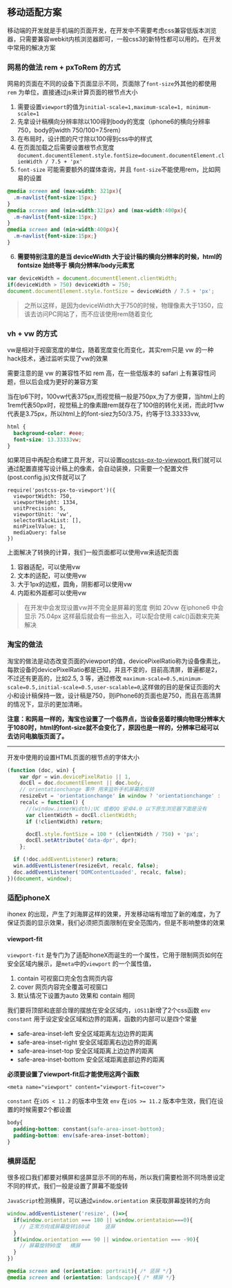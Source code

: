 ## 移动适配方案
移动端的开发就是手机端的页面开发，在开发中不需要考虑css兼容低版本浏览器，只需要兼容webkit内核浏览器即可，一般css3的新特性都可以用的。在开发中常用的解决方案


### 网易的做法  rem + pxToRem 的方式
网易的页面在不同的设备下页面显示不同，页面除了`font-size`外其他的都使用 `rem` 为单位，直接通过js来计算页面的根节点大小
1. 需要设置`viewport`的值为`initial-scale=1,maximum-scale=1, minimum-scale=1`
2. 先拿设计稿横向分辨率除以100得到body的宽度（iphone6的横向分辨率750，body的width 750/100=7.5rem）
3. 在布局时，设计图的尺寸除以100得到css中的样式
4. 在页面加载之后需要设置根节点宽度`document.documentElement.style.fontSize=document.documentElement.clienWidth / 7.5 + 'px'`
5. `font-size` 可能需要额外的媒体查询，并且 `font-size`不能使用rem，比如网易的设置
```css
@media screen and (max-width: 321px){
  .m-navlist{font-size:15px;}
}
@media screen and (min-width:321px) and (max-width:400px){
  .m-navlist{font-size:15px;}
}
@media screen and (min-width:400px){
  .m-navlist{font-size:15px;}
}
```
6. **需要特别注意的是当 deviceWidth 大于设计稿的横向分辨率的时候，html的fontsize 始终等于 横向分辨率/body元素宽**
```js
var deviceWidth = document.documentElement.clientWidth;
if(deviceWidth > 750) deviceWidth = 750;
document.documentElement.style.fontSize = deviceWidth / 7.5 + 'px';
```
> 之所以这样，是因为deviceWidth大于750的时候，物理像素大于1350，应该去访问PC网站了，而不应该使用rem随着变化


### vh + vw 的方式
vw是相对于视窗宽度的单位，随着宽度变化而变化，其实rem只是 vw 的一种hack技术，通过监听实现了vw的效果

需要注意的是 vw 的兼容性不如 rem 高，在一些低版本的 safari 上有兼容性问题，但以后会成为更好的兼容方案

当在Ip6下时，100vw代表375px,而视觉稿一般是750px,为了方便算，当html上的1rem代表50px时，视觉稿上的像素跟rem就存在了100倍的转化关闭，而此时1vw代表是3.75px，所以html上的font-siez为50/3.75，约等于13.33333vw,
```css
html {
  background-color: #eee;
  font-size: 13.33333vw;
}
```

如果项目中再配合构建工具开发，可以设置[postcss-px-to-viewport](https://github.com/evrone/postcss-px-to-viewport),我们就可以通过配置直接写设计稿上的像素，会自动装换，只需要一个配置文件(post.config.js)文件就可以了
```shell
require('postcss-px-to-viewport')({
  viewportWidth: 750,
  viewportHeight: 1334,
  unitPrecision: 5,
  viewportUnit: 'vw',
  selectorBlackList: [],
  minPixelValue: 1,
  mediaQuery: false
})
```
上面解决了转换的计算，我们一般页面都可以使用vw来适配页面
1. 容器适配，可以使用vw
2. 文本的适配，可以使用vw
3. 大于1px的边框，圆角，阴影都可以使用vw
4. 内距和外距都可以使用vw

> 在开发中会发现设置vw并不完全是屏幕的宽度  例如 20vw 在iphone6 中会显示 75.04px 这样最后就会有一些出入，可以配合使用 calc()函数来完美解决








### 淘宝的做法
淘宝的做法是动态改变页面的viewport的值，devicePixelRatio称为设备像素比，每款设备的devicePixelRatio都是已知，并且不变的，目前高清屏，普遍都是2，不过还有更高的，比如2.5, 3 等，通过修改
`maximum-scale=0.5,minimum-scale=0.5,initial-scale=0.5,user-scalable=0`,这样做的目的是保证页面的大小和设计稿保持一致，设计稿是750，则iPhone6的页面也是750，而且在高清屏的情况下，显示的更加清晰。

**注意：和网易一样的，淘宝也设置了一个临界点，当设备竖着时横向物理分辨率大于1080时，html的font-size就不会变化了，原因也是一样的，分辨率已经可以去访问电脑版页面了。**

----

开发中使用的设置HTML页面的根节点的字体大小
```js
(function (doc, win) {
    var dpr = win.devicePixelRatio || 1,
    docEl = doc.documentElement || doc.body,
    // orientationchange 事件 用来监听手机屏幕的反转
    resizeEvt = 'orientationchange' in window ? 'orientationchange' : 'resize',
    recalc = function() {
      //(window.innerWidth);UC 或者QQ 安卓4.0 以下原生浏览器下面是没有
      var clientWidth = docEl.clientWidth; 
      if (!clientWidth) return;

      docEl.style.fontSize = 100 * (clientWidth / 750) + 'px';
      docEl.setAttribute('data-dpr', dpr);
    };

  if (!doc.addEventListener) return;
  win.addEventListener(resizeEvt, recalc, false);
  doc.addEventListener('DOMContentLoaded', recalc, false);
})(document, window);
```



### 适配iphoneX

ihonex 的出现，产生了刘海屏这样的效果，开发移动端有增加了新的难度，为了保证页面的显示效果，我们必须把页面限制在安全范围内，但是不影响整体的效果

#### viewport-fit 

`viewport-fit` 是专门为了适配ihoneX而诞生的一个属性，它用于限制网页如何在安全区域内展示，是`meta`中的`viewport` 的一个属性值，

1. contain  可视窗口完全包含网页内容
2. cover  网页内容完全覆盖可视窗口
3. 默认情况下设置为auto  效果和 contain 相同

我们要将顶部和底部合理的摆放在安全区域内，`iOS11`新增了2个css函数 `env  constant` 用于设定安全区域和边界的距离，函数的内部可以是四个常量

- safe-area-inset-left   安全区域距离左边边界的距离
- safe-area-inset-right   安全区域距离右边边界的距离
- safe-area-inset-top   安全区域距离上边边界的距离
- safe-area-inset-bottom   安全区域距离底部边界的距离

**必须要设置了viewport-fit后才能使用这两个函数**

`<meta name="viewport" content="viewport-fit=cover">`

`constant` 在`iOS < 11.2` 的版本中生效   `env` 在`iOS >= 11.2` 版本中生效，我们在设置的时候需要2个都设置

```css
body{
  padding-bottom: constant(safe-area-inset-bottom);
  padding-bottom: env(safe-area-inset-bottom);
}
```





### 横屏适配

很多视口我们都要对横屏和竖屏显示不同的布局，所以我们需要检测不同场景设定不同的样式，我们一般是设置了屏幕不能旋转

`JavaScript`检测横屏，可以通过`window.orientation` 来获取屏幕旋转的方向

```js
window.addEventListener('resize', ()=>{
  if(window.orientation === 180 || window.orientataion===0){
    // 正常方向或屏幕旋转180读     竖屏
  }
  if(window.orientation === 90 || window.orientation === -90){
    // 屏幕旋转90度   横屏
  }
})
```

```css
@media screen and (orientation: portrait){ /* 竖屏 */}
@media screen and (orientation: landscape){ /* 横屏 */}
```

